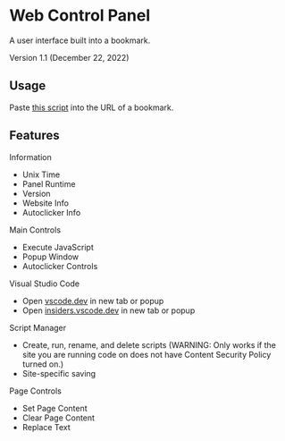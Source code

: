 # Web Control Panel
A user interface built into a bookmark.

Version 1.1 (December 22, 2022)

## Usage
Paste [this script](https://raw.githubusercontent.com/TrueSunGaming/web-control-panel/main/bookmark.js) into the URL of a bookmark.

## Features

Information
* Unix Time
* Panel Runtime
* Version
* Website Info
* Autoclicker Info

Main Controls
* Execute JavaScript
* Popup Window
* Autoclicker Controls

Visual Studio Code
* Open [vscode.dev](https://vscode.dev) in new tab or popup
* Open [insiders.vscode.dev](https://insiders.vscode.dev) in new tab or popup

Script Manager
* Create, run, rename, and delete scripts (WARNING: Only works if the site you are running code on does not have Content Security Policy turned on.)
* Site-specific saving

Page Controls
* Set Page Content
* Clear Page Content
* Replace Text
